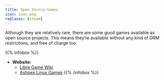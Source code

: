 ```yaml
---
title: Open Source Games
icon: icon.png
replaces: [steam]
---
```


Although they are relatively rare, there are some good games available as open source projects. This means they’re available without any kind of DRM restrictions, and free of charge too.

{{% infobox %}}
- **Website:** 
    - [Libre Game Wiki](https://libregamewiki.org/List_of_games)
    - [Ashpex Linux Games](https://gitlab.com/Ashpex/Linux_Games)
{{% /infobox %}}